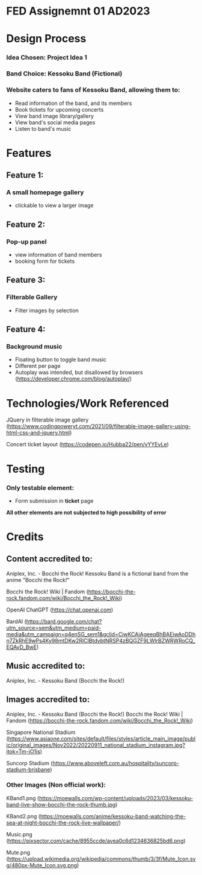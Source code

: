 # FED Assignemnt 01 AD2023

# Design Process
### Idea Chosen: Project Idea 1
### Band Choice: Kessoku Band (Fictional)

### Website caters to fans of Kessoku Band, allowing them to:
- Read information of the band, and its members
- Book tickets for upcoming concerts
- View band image library/gallery
- View band's social media pages
- Listen to band's music

# Features
## Feature 1:
### A small homepage gallery
- clickable to view a larger image

## Feature 2: 
### Pop-up panel
- view information of band members
- booking form for tickets

## Feature 3: 
### Filterable Gallery
- Filter images by selection

## Feature 4: 
### Background music
- Floating button to toggle band music
- Different per page
- Autoplay was intended, but disallowed by browsers (https://developer.chrome.com/blog/autoplay/)

# Technologies/Work Referenced
JQuery in filterable image gallery
(https://www.codingpoweryt.com/2021/09/filterable-image-gallery-using-html-css-and-jquery.html)

Concert ticket layout
(https://codepen.io/Hubba22/pen/vYYEvLe)

# Testing
### Only testable element:
- Form submission in **ticket** page

**All other elements are not subjected to high possibility of error**

# Credits
## Content accredited to:
Aniplex, Inc. - Bocchi the Rock!
Kessoku Band is a fictional band from the anime "Bocchi the Rock!"

Bocchi the Rock! Wiki | Fandom 
(https://bocchi-the-rock.fandom.com/wiki/Bocchi_the_Rock!_Wiki)

OpenAI ChatGPT 
(https://chat.openai.com)

BardAI
(https://bard.google.com/chat?utm_source=sem&utm_medium=paid-media&utm_campaign=q4enSG_sem1&gclid=CjwKCAiAgeeqBhBAEiwAoDDhn7ZkRhE9wPs4Ky98mtDKw2RlCIBtdvbtNRSP4zBQGZF9LWlrBZWRWRoCQ_EQAvD_BwE)

## Music accredited to:
Aniplex, Inc. - Kessoku Band (Bocchi the Rock!)

## Images accredited to:
Aniplex, Inc. - Kessoku Band (Bocchi the Rock!)
Bocchi the Rock! Wiki | Fandom 
(https://bocchi-the-rock.fandom.com/wiki/Bocchi_the_Rock!_Wiki)

Singapore National Stadium 
(https://www.asiaone.com/sites/default/files/styles/article_main_image/public/original_images/Nov2022/20220911_national_stadium_instagram.jpg?itok=Tm-jO1is)

Suncorp Stadium 
(https://www.aboveleft.com.au/hospitality/suncorp-stadium-brisbane)

### Other Images (Non official work):
KBand1.png 
(https://moewalls.com/wp-content/uploads/2023/03/kessoku-band-live-show-bocchi-the-rock-thumb.jpg)

KBand2.png 
(https://moewalls.com/anime/kessoku-band-watching-the-sea-at-night-bocchi-the-rock-live-wallpaper/)

Music.png 
(https://pixsector.com/cache/8955ccde/avea0c6d1234636825bd6.png)

Mute.png
(https://upload.wikimedia.org/wikipedia/commons/thumb/3/3f/Mute_Icon.svg/480px-Mute_Icon.svg.png)



